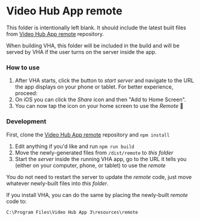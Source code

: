 # Video Hub App remote

This folder is intentionally left blank. It should include the latest built files from [Video Hub App remote](https://github.com/whyboris/Video-Hub-App-remote) repository.

When building VHA, this folder will be included in the build and will be served by VHA if the user turns on the server inside the app.


### How to use

1) After VHA starts, click the button to _start server_ and navigate to the URL the app displays on your phone or tablet. For better experience, proceed:
2) On iOS you can click the _Share_ icon and then "Add to Home Screen".
3) You can now tap the icon on your home screen to use the _Remote_ 🎉


### Development

First, clone the [Video Hub App remote](https://github.com/whyboris/Video-Hub-App-remote) repository and `npm install`

1) Edit anything if you'd like and run `npm run build`
2) Move the newly-generated files from `/dist/remote` to _this folder_
3) Start the _server_ inside the running VHA app, go to the URL it tells you (either on your computer, phone, or tablet) to use the _remote_

You do not need to restart the server to update the _remote_ code, just move whatever newly-built files into _this folder_.

If you install VHA, you can do the same by placing the newly-built _remote_ code to:

`C:\Program Files\Video Hub App 3\resources\remote`

